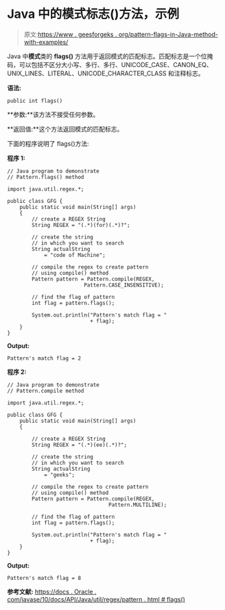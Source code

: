 # Java 中的模式标志()方法，示例

> 原文:[https://www . geesforgeks . org/pattern-flags-in-Java-method-with-examples/](https://www.geeksforgeeks.org/pattern-flags-method-in-java-with-examples/)

Java 中**模式**类的 **flags()** 方法用于返回模式的匹配标志。匹配标志是一个位掩码，可以包括不区分大小写、多行、多行、UNICODE_CASE、CANON_EQ、UNIX_LINES、LITERAL、UNICODE_CHARACTER_CLASS 和注释标志。

**语法:**

```
public int flags()

```

**参数:**该方法不接受任何参数。

**返回值:**这个方法返回模式的匹配标志。

下面的程序说明了 flags()方法:

**程序 1:**

```
// Java program to demonstrate
// Pattern.flags() method

import java.util.regex.*;

public class GFG {
    public static void main(String[] args)
    {
        // create a REGEX String
        String REGEX = "(.*)(for)(.*)?";

        // create the string
        // in which you want to search
        String actualString
            = "code of Machine";

        // compile the regex to create pattern
        // using compile() method
        Pattern pattern = Pattern.compile(REGEX, 
                         Pattern.CASE_INSENSITIVE);

        // find the flag of pattern
        int flag = pattern.flags();

        System.out.println("Pattern's match flag = "
                           + flag);
    }
}
```

**Output:**

```
Pattern's match flag = 2

```

**程序 2:**

```
// Java program to demonstrate
// Pattern.compile method

import java.util.regex.*;

public class GFG {
    public static void main(String[] args)
    {

        // create a REGEX String
        String REGEX = "(.*)(ee)(.*)?";

        // create the string
        // in which you want to search
        String actualString
            = "geeks";

        // compile the regex to create pattern
        // using compile() method
        Pattern pattern = Pattern.compile(REGEX, 
                                 Pattern.MULTILINE);

        // find the flag of pattern
        int flag = pattern.flags();

        System.out.println("Pattern's match flag = "
                           + flag);
    }
}
```

**Output:**

```
Pattern's match flag = 8

```

**参考文献:**
[https://docs . Oracle . com/javase/10/docs/API/Java/util/regex/pattern . html # flags()](https://docs.oracle.com/javase/10/docs/api/java/util/regex/Pattern.html#flags())